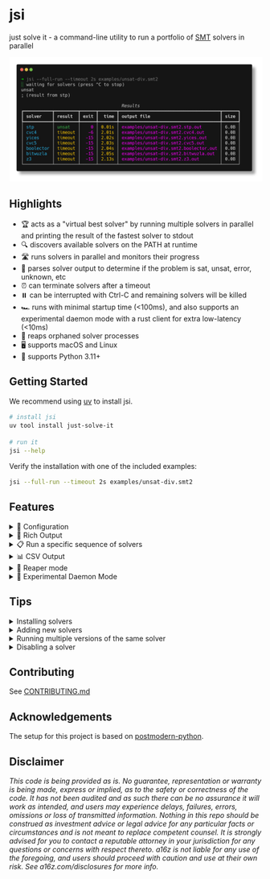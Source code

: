 # jsi

just solve it - a command-line utility to run a portfolio of [SMT](https://en.wikipedia.org/wiki/Satisfiability_modulo_theories) solvers in parallel

![Screenshot of jsi running on an unsat division problem](static/images/unsat-div-screenshot.png)


## Highlights

- 🏆 acts as a "virtual best solver" by running multiple solvers in parallel and printing the result of the fastest solver to stdout
- 🔍 discovers available solvers on the PATH at runtime
- 🛣️ runs solvers in parallel and monitors their progress
- 📜 parses solver output to determine if the problem is sat, unsat, error, unknown, etc
- ⏰ can terminate solvers after a timeout
- ⏸️ can be interrupted with Ctrl-C and remaining solvers will be killed
- 🏎 runs with minimal startup time (<100ms), and also supports an experimental daemon mode with a rust client for extra low-latency (<10ms)
- 🔪 reaps orphaned solver processes
- 🖥️ supports macOS and Linux
- 🐍 supports Python 3.11+


## Getting Started

We recommend using [uv](https://docs.astral.sh/uv/) to install jsi.

```sh
# install jsi
uv tool install just-solve-it

# run it
jsi --help
```

Verify the installation with one of the included examples:

```sh
jsi --full-run --timeout 2s examples/unsat-div.smt2
```


## Features

<details>
<summary>🧰 Configuration</summary>

This is how jsi finds and runs solvers:

- it first attempts to load custom solver definitions from `~/.jsi/solvers.json`
- if that file doesn't exist, it loads the default definitions from the installed package (see [src/jsi/config/solvers.json](src/jsi/config/solvers.json))

Based on these definitions, jsi knows what executables to look for, whether a given solver is enabled, how to enable model generation, etc.

Then:
- it looks up the solver cache in `~/.jsi/cache.json`
- if that file doesn't exist, it will scan the PATH and cache the results

It does this because loading cached paths is 4-5x faster than scanning the PATH.

💡 Tip: `~/.jsi/cache.json` can always be safely deleted, jsi will generate it again next time it runs. If you make changes to `~/.jsi/solvers.json` (like adding a new solver), you should delete the cache file, otherwise jsi won't pick up the new solver.
</details>


<details>
<summary>🎨 Rich Output</summary>

jsi uses [rich](https://rich.readthedocs.io/en/stable/) to render nice colored output. However importing rich at startup adds about 30-40ms to jsi's startup time, so by default jsi only uses rich if it detects that its output is a tty.

If you want to minimize jsi's startup time, you can force it to use basic output by redirecting its stderr to a file: `jsi ... 2> jsi.err`
</details>


<details>
<summary>📋 Run a specific sequence of solvers</summary>

Sometimes it can be useful to run only a subset of available solvers, for instance when you already know the top 2-3 solvers for a given problem.

jsi supports a `--sequence` option that allows you to specify a sequence of solvers to run as a comma-separated list of solver names (as defined in your `~/.jsi/solvers.json` file).

![Screenshot of jsi running a sequence of solvers](static/images/jsi-sequence-screenshot.png)
</details>


<details>
<summary>📊 CSV Output</summary>

In addition to the table output, jsi can also output results in CSV format, which is useful for further processing like generating graphs or importing into spreadsheets (especially in conjunction with the `--full-run` option).

```sh
$ jsi --full-run --sequence stp,cvc4,cvc5 --csv examples/unsat-div.smt2
stp returned unsat
cvc4 returned unsat
cvc5 returned unsat
unsat
; (result from stp)

                                   Results
┏━━━━━━━━┳━━━━━━━━┳━━━━━━┳━━━━━━━━┳━━━━━━━━━━━━━━━━━━━━━━━━━━━━━━━━━━┳━━━━━━┓
┃ solver ┃ result ┃ exit ┃   time ┃ output file                      ┃ size ┃
┡━━━━━━━━╇━━━━━━━━╇━━━━━━╇━━━━━━━━╇━━━━━━━━━━━━━━━━━━━━━━━━━━━━━━━━━━╇━━━━━━┩
│ stp    │ unsat  │    0 │  0.01s │ examples/unsat-div.smt2.stp.out  │ 6.0B │
│ cvc4   │ unsat  │    0 │  9.75s │ examples/unsat-div.smt2.cvc4.out │ 6.0B │
│ cvc5   │ unsat  │    0 │ 13.01s │ examples/unsat-div.smt2.cvc5.out │ 6.0B │
└────────┴────────┴──────┴────────┴──────────────────────────────────┴──────┘
writing results to: examples/unsat-div.smt2.csv

$ bat examples/unsat-div.smt2.csv

───────┬─────────────────────────────────────────────────────────────────────
       │ File: examples/unsat-div.smt2.csv
───────┼─────────────────────────────────────────────────────────────────────
   1   │ solver,result,exit,time,output file,size
   2   │ stp,unsat,0,0.01s,examples/unsat-div.smt2.stp.out,6
   3   │ cvc4,unsat,0,9.75s,examples/unsat-div.smt2.cvc4.out,6
   4   │ cvc5,unsat,0,13.01s,examples/unsat-div.smt2.cvc5.out,6
```
</details>


<details>
<summary>🔪 Reaper mode</summary>

jsi makes a best effort to be resilient about crashes and avoid orphaned solver processes. In particular:
- it spawns a reaper thread that checks if the jsi's parent process is still running, and if not, it will kill all solver subprocesses
- it handles keyboard interrupts and SIGTERM
- it can optionally spawn a reaper subprocess that monitors jsi's pid, and if it notices that jsi has died, it will kill any solver subprocesses
</details>


<details>
<summary>🧪 Experimental Daemon Mode</summary>

jsi can also run in daemon mode, where it will start a subprocess to handle requests. This mode is experimental and subject to change.

```sh
# start the daemon with
jsi --daemon

# or
python -m jsi.server

# tail server logs with
tail -f ~/.jsi/daemon/server.{err,out}
```

The daemon will listen for requests on a unix socket, and each request should be a single line containing the path to an smt2 file to solve.

You can then send requests to the daemon:

```sh
# directly with nc
$ echo -n $(pwd)/examples/easy-sat.smt2 | nc -U ~/.jsi/daemon/server.sock
sat
; (result from yices)

# with the included Python client
$ python -m jsi.client examples/easy-sat.smt2
sat
; (result from yices)
```

or for the lowest latency, use the included Rust client:

```sh
# build it
(cd jsi-client-rs && cargo build --release)

# install it
(cd jsi-client-rs && ln -s $(pwd)/target/release/jsif /usr/local/bin/jsif)

# use it
jsif examples/easy-sat.smt2
```

This benchmark shows why you might want to use the Rust client:

```sh
hyperfine --shell=none \
  "python -m jsi.client examples/easy-sat.smt2" \
  "jsif examples/easy-sat.smt2"

Benchmark 1: python -m jsi.client examples/easy-sat.smt2
  Time (mean ± σ):     290.9 ms ±   9.1 ms    [User: 75.7 ms, System: 18.9 ms]
  Range (min … max):   282.3 ms … 313.5 ms    10 runs

Benchmark 2: jsif examples/easy-sat.smt2
  Time (mean ± σ):     196.7 ms ±   4.3 ms    [User: 1.2 ms, System: 2.3 ms]
  Range (min … max):   190.9 ms … 207.2 ms    15 runs

Summary
  jsif examples/easy-sat.smt2 ran
    1.48 ± 0.06 times faster than python -m jsi.client examples/easy-sat.smt2
```

⚠️ **Warning**: the daemon mode is experimental and subject to change. Not all options are supported at this time (like `--sequence`, `--csv`, `--timeout`, etc).
</details>


## Tips

<details>
<summary>Installing solvers</summary>

If you have no solver installed (or even only a single solver installed), jsi will not be particularly useful. It won't install any solvers for you, you need to install them yourself.

If you want to run a Docker image that is already pre-configured with multiple high-performance solvers, check out [our solvers image](https://github.com/a16z/halmos/tree/main/packages/solvers).

</details>


<details>
<summary>Adding new solvers</summary>

To add a new solver, the process is roughly:
- if you already have `~/.jsi/solvers.json`, modify it directly
- if you don't have `~/.jsi/solvers.json`, copy [src/jsi/config/solvers.json](src/jsi/config/solvers.json) to `~/.jsi/solvers.json`
- add the new solver to the `~/.jsi/solvers.json` file (you will need to fill the executable name, the args you want to always pass to the solver, and optionally the model generation option)
- delete `~/.jsi/cache.json` if it exists
- on the next run, jsi will should pick up the new solver

If you wish to contribute a new solver definition to upstream jsi, please check out the [CONTRIBUTING.md](CONTRIBUTING.md) file for more information and submit a PR.

</details>


<details>
<summary>Running multiple versions of the same solver</summary>

Follow the instructions above to add the solver, but use different names for each version.

The only issue is that you will need to make sure the executable names are unique, so that jsi can tell them apart (e.g. `yices-2.6.4` and `yices-2.6.5`).

</details>


<details>
<summary>Disabling a solver</summary>

To avoid running a particular solver:
- temporarily, run with an explicit `--sequence` option that excludes the solver
- permanently, edit `~/.jsi/solvers.json` and set `enabled` to `false`

</details>

## Contributing

See [CONTRIBUTING.md](CONTRIBUTING.md)


## Acknowledgements

The setup for this project is based on [postmodern-python](https://rdrn.me/postmodern-python/).


## Disclaimer

_This code is being provided as is. No guarantee, representation or warranty is being made, express or implied, as to the safety or correctness of the code. It has not been audited and as such there can be no assurance it will work as intended, and users may experience delays, failures, errors, omissions or loss of transmitted information. Nothing in this repo should be construed as investment advice or legal advice for any particular facts or circumstances and is not meant to replace competent counsel. It is strongly advised for you to contact a reputable attorney in your jurisdiction for any questions or concerns with respect thereto. a16z is not liable for any use of the foregoing, and users should proceed with caution and use at their own risk. See a16z.com/disclosures for more info._

